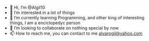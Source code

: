 - 👋 Hi, I’m @Algil10
- 👀 I’m interested in a lot of things
- 🌱 I’m currently learning Programming, and other king of interesting things, I am a enciclopedyc person
- 💞️ I’m looking to collaborate on nothing special by now
- 📫 How to reach me, you can contact to me alvarogil@yahoo.com

<!---
Algil10/Algil10 is a ✨ special ✨ repository because its `README.md` (this file) appears on your GitHub profile.
You can click the Preview link to take a look at your changes.
--->

